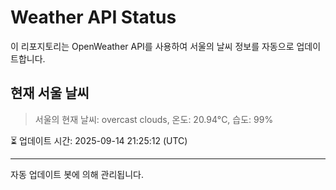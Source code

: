 
# Weather API Status

이 리포지토리는 OpenWeather API를 사용하여 서울의 날씨 정보를 자동으로 업데이트합니다.

## 현재 서울 날씨
> 서울의 현재 날씨: overcast clouds, 온도: 20.94°C, 습도: 99%

⏳ 업데이트 시간: 2025-09-14 21:25:12 (UTC)

---
자동 업데이트 봇에 의해 관리됩니다.
